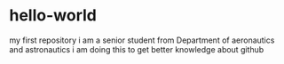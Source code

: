 # hello-world
my first repository
i am a senior student from Department of aeronautics and astronautics
i am doing this to get better knowledge about github
